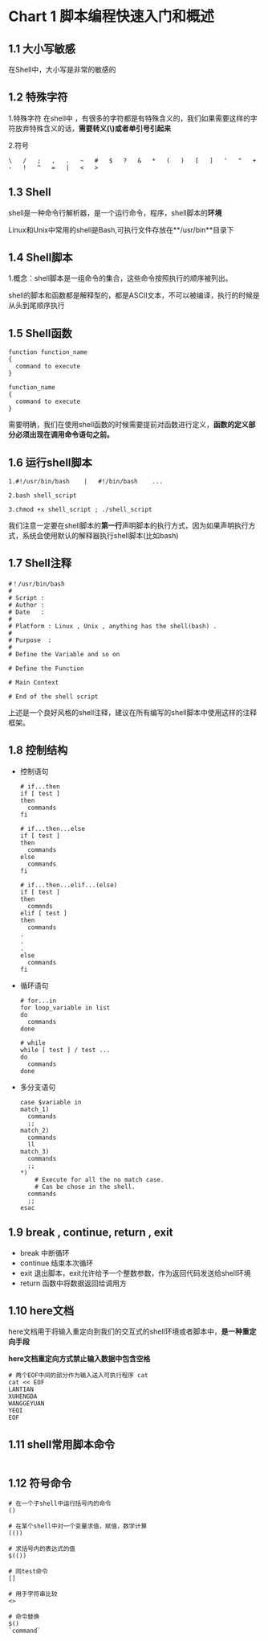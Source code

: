 # Chart 1 脚本编程快速入门和概述

## 1.1 大小写敏感

在Shell中，大小写是非常的敏感的

## 1.2 特殊字符

1.特殊字符  在shell中 ，有很多的字符都是有特殊含义的，我们如果需要这样的字符放弃特殊含义的话，**需要转义(\\)或者单引号引起来**

2.符号

```
\	/	;	,	.	~	#	$	?	&	*	(	)	[	]	'	"	+	-	!	^	=	|	<	>
```

## 1.3 Shell

shell是一种命令行解析器，是一个运行命令，程序，shell脚本的**环境**

Linux和Unix中常用的shell是Bash,可执行文件存放在**/usr/bin**目录下

## 1.4 Shell脚本

1.概念：shell脚本是一组命令的集合，这些命令按照执行的顺序被列出。

shell的脚本和函数都是解释型的，都是ASCII文本，不可以被编译，执行的时候是从头到尾顺序执行

## 1.5 Shell函数

```shell
function function_name
{
  command to execute
}

function_name
{
  command to execute
}
```

需要明确，我们在使用shell函数的时候需要提前对函数进行定义，**函数的定义部分必须出现在调用命令语句之前。**

## 1.6 运行shell脚本

```shell
1.#!/usr/bin/bash    |   #!/bin/bash    ...

2.bash shell_script

3.chmod +x shell_script ; ./shell_script
```

我们注意一定要在shell脚本的**第一行**声明脚本的执行方式，因为如果声明执行方式，系统会使用默认的解释器执行shell脚本(比如bash)

## 1.7 Shell注释

```shell
#！/usr/bin/bash
#
# Script : 
# Author :
# Date   :
# 
# Platform : Linux , Unix , anything has the shell(bash) .
#
# Purpose  :
#
# Define the Variable and so on 

# Define the Function

# Main Context

# End of the shell script
```

上述是一个良好风格的shell注释，建议在所有编写的shell脚本中使用这样的注释框架。

## 1.8 控制结构

* 控制语句

  ```shell
  # if...then
  if [ test ]
  then
  	commands
  fi

  # if...then...else
  if [ test ]
  then
  	commands
  else
  	commands
  fi

  # if...then...elif...(else)
  if [ test ]
  then
  	commnds
  elif [ test ]
  then
  	commands
  .
  .
  .
  else
  	commands
  fi
  ```


* 循环语句

  ```shell
  # for...in
  for loop_variable in list
  do
  	commands
  done

  # while
  while [ test ] / test ...
  do
  	commands
  done
  ```

* 多分支语句

  ```shell
  case $variable in 
  match_1)
  	commands
  	;;
  match_2)
  	commands
  	ll
  match_3)
  	commands
  	;;
  *)
      # Execute for all the no match case.
      # Can be chose in the shell.
  	commands
  	;;
  esac
  ```

##  1.9 break , continue, return , exit

* break  中断循环
* continue  结束本次循环
* exit  退出脚本，exit允许给予一个整数参数，作为返回代码发送给shell环境
* return  函数中将数据返回给调用方

## 1.10 here文档

here文档用于将输入重定向到我们的交互式的shell环境或者脚本中，**是一种重定向手段**

**here文档重定向方式禁止输入数据中包含空格**

```shell
# 两个EOF中间的部分作为输入送入可执行程序 cat
cat << EOF
LANTIAN
XUHENGDA
WANGGEYUAN
YEQI
EOF
```

## 1.11 shell常用脚本命令

```shell

```

## 1.12 符号命令

```shell
# 在一个子shell中运行括号内的命令
()

# 在某个shell中对一个变量求值，赋值，数学计算
(())

# 求括号内的表达式的值
$(())

# 同test命令
[]

# 用于字符串比较
<>

# 命令替换
$()
`command`
```



